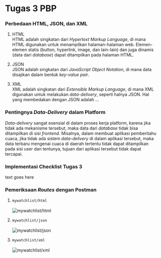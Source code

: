 # Tugas 3 PBP

### Perbedaan HTML, JSON, dan XML

1. HTML<br>
   HTML adalah singkatan dari _Hypertext Markup Language_, di mana HTML digunakan untuk menampilkan halaman-halaman web. Elemen-elemen statis (button, hyperlink, image, dan lain-lain) dan juga dinamis (data dari _database_) dapat ditampilkan pada halaman HTML.

2. JSON<br>
   JSON adalah singkatan dari _JavaScript Object Notation_, di mana data disajikan dalam bentuk _key-value pair_.

3. XML<br>
   XML adalah singkatan dari _Extensible Markup Language_, di mana XML digunakan untuk melakukan _data-delivery_, seperti halnya JSON. Hal yang membedakan dengan JSON adalah ...

### Pentingnya _Data-Delivery_ dalam Platform

_Data-delivery_ sangat esensial di dalam proses kerja platform, karena jika tidak ada mekanisme tersebut, maka data dari _database_ tidak bisa ditampilkan di sisi _frontend_. Misalnya, dalam membuat aplikasi pemberitahu cuaca, jika tidak ada sistem _data-delivery_ di dalam aplikasi tersebut, maka data terbaru mengenai cuaca di daerah tertentu tidak dapat ditampilkan pada sisi user dan tentunya, tujuan dari aplikasi tersebut tidak dapat tercapai.

### Implementasi Checklist Tugas 3

text goes here

### Pemeriksaan _Routes_ dengan Postman

1. `mywatchlist/html`<br><br>
   ![mywatchlist/html](https://user-images.githubusercontent.com/70869295/191177256-4a9698d9-0579-41bf-b510-fc541f92fa43.png)

2. `mywatchlist/json`<br><br>
   ![mywatchlist/json](https://user-images.githubusercontent.com/70869295/191177273-f4fe2c95-ac57-4548-bbd0-01562d0c1d28.png)

3. `mywatchlist/xml`<br><br>
   ![mywatchlist/xml](https://user-images.githubusercontent.com/70869295/191177316-bfd46a9e-813e-4d16-8d07-fd3a4bdde1f7.png)
